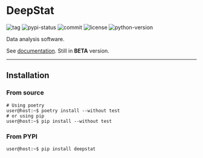 # DeepStat

![tag](https://img.shields.io/github/tag-date/aszadzinski/deepstat.svg?style=flat-square)
![pypi-status](https://img.shields.io/pypi/v/deepstat?style=flat-square)
![commit](https://img.shields.io/github/last-commit/aszadzinski/deepstat.svg?style=flat-square)
![license](https://img.shields.io/github/license/aszadzinski/deepstat.svg?style=flat-square)
![python-version](https://img.shields.io/pypi/pyversions/pandas?style=flat-square)

Data analysis software.

See [documentation](https://aszadzinski.github.io/deepstat/). Still in **BETA** version.


---

## Installation

### From source

```console
# Using poetry
user@host:~$ poetry install --without test 
# or using pip
user@host:~$ pip install --without test 
```


### From PYPI

```console
user@host:~$ pip install deepstat
```


